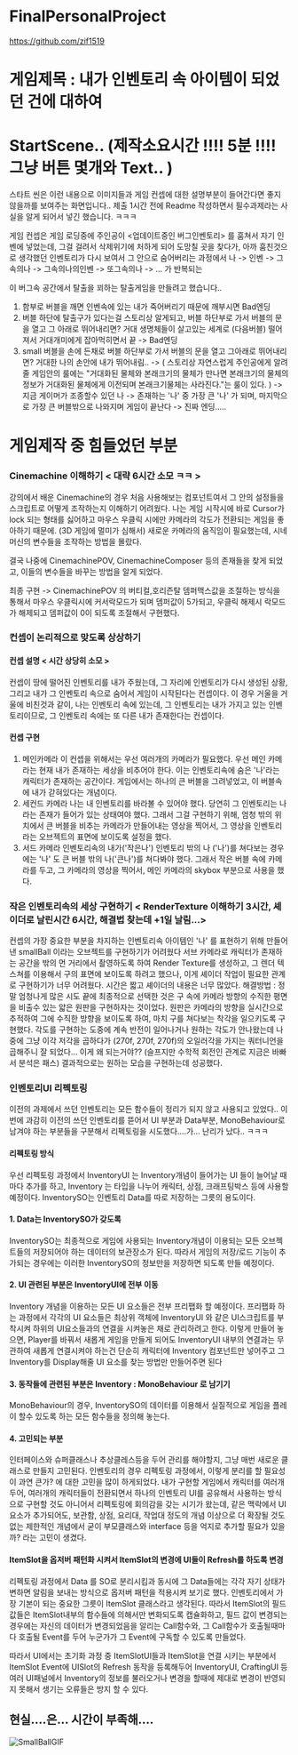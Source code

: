 # FinalPersonalProject
https://github.com/zif1519


# 게임제목 : 내가 인벤토리 속 아이템이 되었던 건에 대하여

# StartScene.. (제작소요시간   !!!!    5분   !!!!     그냥 버튼 몇개와 Text.. )
스타트 씬은 이런 내용으로 이미지들과 게임 컨셉에 대한 설명부분이 들어간다면 좋지 않을까를 보여주는 화면입니다..
제출 1시간 전에 Readme 작성하면서 필수과제라는 사실을 알게 되어서 넣긴 했습니다. ㅋㅋㅋ

게임 컨셉은
게임 로딩중에 주인공이 <업데이트중인 버그인벤토리> 를 훔쳐서 자기 인벤에 넣었는데, 그걸 걸려서 삭제위기에 처하게 되어
도망칠 곳을 찾다가, 아까 훔친것으로 생각했던 인벤토리가 다시 보여서 그 안으로 숨어버리는 과정에서   나 -> 인벤 -> 그속의나 -> 그속의나의인벤 -> 또그속의나 -> ...
가 반복되는 

이 버그속 공간에서 탈출을 꾀하는 탈출게임을 만들려고 했습니다..

1. 함부로 버블을 깨면 인벤속에 있는 내가 죽어버리기 때문에 깨부시면 Bad엔딩
2. 버블 하단에 탈출구가 있다는걸 스토리상 알게되고, 버블 하단부로 가서 버블의 문을 열고 그 아래로 뛰어내리면? 거대 생명체들이 살고있는 세계로 (다음버블) 떨어져서 거대개미에게 잡아먹히면서 끝 -> Bad엔딩
3. small 버블을 손에 든채로 버블 하단부로 가서 버블의 문을 열고 그아래로 뛰어내리면? 거대한 나의 손안에 내가 뛰어내림..
   -> ( 스토리상 자연스럽게 주인공에게 알려줄 게임안의 룰에는 "거대화된 물체와 본래크기의 물체가 만나면 본래크기의 물체의 정보가 거대화된 물체에게 이전되며 본래크기물체는 사라진다."는 룰이 있다. )
   -> 지금 게이머가 조종할수 있던 나 -> 존재하는 '나' 중 가장 큰 '나' 가 되며, 마지막으로 가장 큰 버블밖으로 나와지며 게임이 끝난다 -> 진짜 엔딩.....

   
# 게임제작 중 힘들었던 부분
### Cinemachine 이해하기 < 대략 6시간 소모 ㅋㅋ >
강의에서 배운 Cinemachine의 경우 처음 사용해보는 컴포넌트여서 그 안의 설정들을 스크립트로 어떻게 조작하는지 이해하기 어려웠다.
나는 게임 시작시에 바로 Cursor가 lock 되는 형태를 싫어하고 마우스 우클릭 시에만 카메라의 각도가 전환되는 게임을 좋아하기 때문에. (3D 게임에 멀미가 심해서)
새로운 카메라의 움직임이 필요했는데, 시네머신의 변수들을 조작하는 방법을 몰랐다.


결국 나중에 CinemachinePOV, CinemachineComposer 등의 존재들을 찾게 되었고, 이들의 변수들을 바꾸는 방법을 알게 되었다.

최종 구현 -> CinemachinePOV 의  버티컬,호리즌탈 뎀퍼맥스값을 조절하는 방식을 통해서 마우스 우클릭시에 커서락모드가 되며 뎀퍼값이 5가되고, 우클릭 해제시 락모드가 해제되고 뎀퍼값이 0이 되도록
조절해서 구현했다.

### 컨셉이 논리적으로 맞도록 상상하기
#### 컨셉 설명 < 시간 상당히 소모 >
컨셉이 땅에 떨어진 인벤토리를 내가 주웠는데, 그 자리에 인벤토리가 다시 생성된 상황, 그리고 내가 그 인벤토리 속으로 숨어서 게임이 시작된다는 컨셉이다.
이 경우 거울을 거울에 비친것과 같이, 나는 인벤토리 속에 있는데, 그 인벤토리는 내가 가지고 있는 인벤토리이므로, 그 인벤토리 속에는 또 다른 내가 존재한다는
컨셉이다.
#### 컨셉 구현
1. 메인카메라
이 컨셉을 위해서는 우선 여러개의 카메라가 필요했다. 우선 메인 카메라는 현재 내가 존재하는 세상을 비추어야 한다. 이는 인벤토리속에 숨은 '나'라는 캐릭터가 존재하는 공간이다.
게임에서는 하나의 큰 버블을 그려넣었고, 이 버블속에 내가 갇혀있다는 개념이다.
2. 세컨드 카메라
나는 내 인벤토리를 바라볼 수 있어야 했다. 당연히 그 인벤토리는 나라는 존재가 들어가 있는 상태여야 했다. 그래서 그걸 구현하기 위해, 엄청 밖의 위치에서 큰 버블을 비추는 카메라가
만들어내는 영상을 찍어서, 그 영상을 인벤토리라는 오브젝트의 표면에 보이도록 설정을 했다.
3. 서드 카메라
인벤토리속의 내가('작은나') 인벤토리 밖의 나 ('나')를 쳐다보는 경우에는 '나' 도 큰 버블 밖의 나('큰나')를 쳐다봐야 했다. 그래서 작은 버블 속에 카메라를 두고,
그 카메라의 영상을 찍어서, 메인 카메라의 skybox 부분으로 사용을 했다.
 

### 작은 인벤토리속의 세상 구현하기 < RenderTexture 이해하기 3시간, 셰이더로 날린시간 6시간, 해결법 찾는데 +1일 날림...>
컨셉의 가장 중요한 부분을 차지하는 인벤토리속 아이템인 '나' 를 표현하기 위해 만들어낸 smallBall 이라는 오브젝트를 구현하기가 어려웠다
서브 카메라로 캐릭터가 존재하는 공간을 밖의 먼 거리에서 촬영하도록 하여 Render Texture를 생성하고, 그 렌더 텍스쳐를 이용해서 구의 표면에
보이도록 하려고 했으나, 이게 셰이더 작업이 필요한 관계로 구현하기가 너무 어려웠다. 시간은 짧고 셰이더의 내용은 너무 많았다.
해결방법 : 정말 엄청나게 많은 시도 끝에 최종적으로 선택한 것은 구 속에 카메라 방향의 수직한 평면을 비출수 있는 얇은 원판을 구현하자는 것이었다.
원판은 카메라의 방향을 실시간으로 추적하여 그에 수직한 방향을 보이도록 하여, 마치 구를 쳐다보는 착각을 일으키도록 구현했다.
각도를 구현하는 도중에 계속 반전이 일어나거나 원하는 각도가 안나왔는데 나중에 그냥 이각 저각을 곱하다가 (270f, 270f, 270f)의 오일러각을
가지는 쿼터니언을 곱해주니 잘 되었다... 이게 왜 되는거야?? (슬프지만 수학적 회전인 관계로 지금은 바빠서 분석은 패스)
결과적으로는 원하는 모습을 구현하는데 성공했다.

### 인벤토리UI 리펙토링
이전의 과제에서 쓰던 인벤토리는 모든 함수들이 정리가 되지 않고 사용되고 있었다..
이번에 과감히 이전의 쓰던 인벤토리를 뜯어서 UI 부분과 Data부분, MonoBehaviour로 남겨야 하는 부분들을 구분해서 
리펙토링을 시도했다....가... 난리가 났다.. ㅋㅋㅋ

#### 리펙토링 방식
우선 리펙토링 과정에서 InventoryUI 는 Inventory개념이 들어가는 UI 들이 늘어날 때마다 추가를 하고, Inventory 는 타입을 나누어
캐릭터, 상점, 크래프팅박스 등에 사용할 예정이다. InventorySO는 인벤토리 Data를 따로 저장하는 그릇의 용도이다.

#### 1. Data는 InventorySO가 갖도록
InventorySO는 최종적으로 게임에 사용되는 Inventory개념이 이용되는 모든 오브젝트들의 저장되어야 하는 데이터의 보관장소가 된다.
따라서 게임의 저장/로드 기능이 추가되는 경우에는 이러한 InventorySO의 정보만을 저장하면 되도록 만들 예정이다.

#### 2. UI 관련된 부분은 InventoryUI에 전부 이동
Inventory 개념을 이용하는 모든 UI 요소들은 전부 프리팹화 할 예정이다.
프리팹화 하는 과정에서 각각의 UI 요소들은 최상위 객체에 InventoryUI 와 같은 UI스크립트를 부착시켜 하위의 UI요소들과의 연결을
시켜놓은 채로 관리하려고 한다. 이렇게 만들어 놓으면, Player를 바꿔서 새롭게 게임을 만들게 되어도 InventoryUI 내부의 연결과는 무관하여
새롭게 연결시켜야 하는건 단순히 캐릭터에 Inventory 컴포넌트만 넣어주고 그 Inventory를 Display해줄 UI 요소를 찾는 방법만 만들어주면 된다

#### 3. 동작들에 관련된 부분은 Inventory : MonoBehaviour 로 남기기
MonoBehaviour의 경우, InventorySO의 데이터를 이용해서 실질적으로 게임을 플레이 할수 있도록 하는 모든 함수들을 정의해 놓는다.

#### 4. 고민되는 부분
인터페이스와 슈퍼클래스나 추상클레스등을 두어 관리를 해야할지, 그냥 매번 새로운 클래스로 만들지 고민된다.
인벤토리의 경우 리펙토링 과정에서, 이렇게 분리를 할 필요성이 과연 큰가? 에 대한 고민을 많이 하게되었다. 내가 구현할 게임에서
캐릭터를 여러개 두어, 여러개의 캐릭터들이 전환되면서 하나의 인벤토리 UI를 공유해서 사용하는 방식으로 구현할 것도 아니어서
리펙토링에 회의감을 갖는 시기가 왔는데,
같은 맥락에서 UI요소가 추가되어도, 보관함, 상점, 요리대, 작업대 정도의 개념 이상으로 더 확장될 것도 없는 제한적인 개념에서
굳이 부모클래스와 interface 등을 억지로 추가할 필요가 있을까? 라는 고민이 생겼다.

#### ItemSlot을 옵저버 패턴화 시켜서 ItemSlot의 변경에 UI들이 Refresh를 하도록 변경
리펙토링 과정에서 Data 를 SO로 분리시킴과 동시에 그 Data들에는 각각 자기 상태가 변하면 알림을 보내는 방식으로 옵저버 패턴을
적용시켜 보기로 했다. 인벤토리에서 가장 기본이 되는 중요한 그릇이 ItemSlot 클래스라고 생각된다.
따라서 ItemSlot의 필드 값들은 ItemSlot내부의 함수들에 의해서만 변화되도록 캡슐화하고, 필드 값이 변경되는 경우에는
자신의 데이터가 변경되었음을 알리는 Call함수와, 그 Call함수가 호출될때마다 호출될 Event를 두어 누군가가 그 Event에
구독할 수 있도록 만들었다.

따라서 UI에서는 초기화 과정 중 ItemSlotUI들과 ItemSlot을 연결 시키는 부분에서 ItemSlot Event에 UISlot의 Refresh 동작을
등록해두어 InventoryUI, CraftingUI 등 여러 UI패널에서 Inventory의 정보를 불러오거나 변경을 할때에 제대로 변경이 반영되지
못해서 생기는 오류들은 방지 할 수 있다.

## 현실....은... 시간이 부족해....

![SmallBallGIF](https://github.com/Zif1519/FinalPersonalProject/assets/141081153/a1408da2-e59c-459d-9d06-e66651efdd31)
